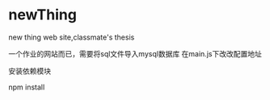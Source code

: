 # newThing
new thing web site,classmate's thesis

一个作业的网站而已，需要将sql文件导入mysql数据库
在main.js下改改配置地址

安装依赖模块

  npm install
